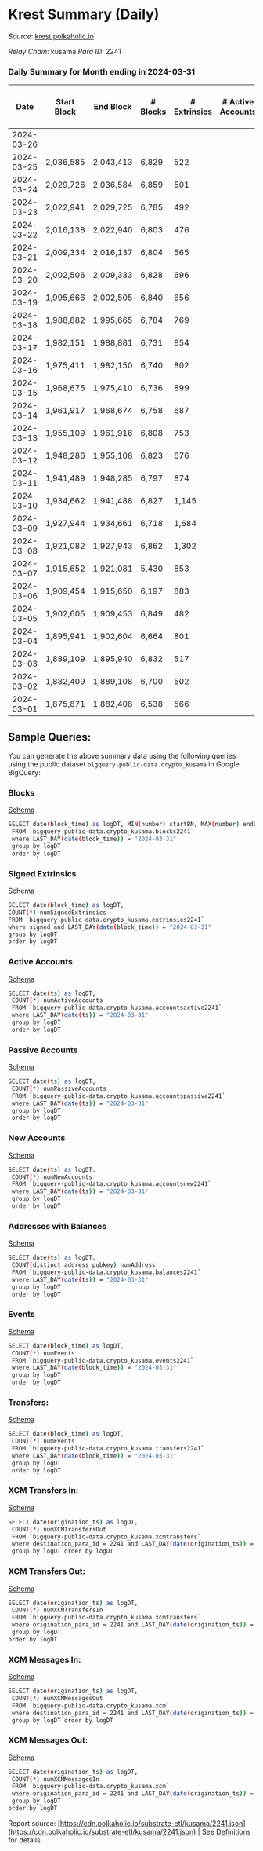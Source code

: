 # Krest Summary (Daily)

_Source_: [krest.polkaholic.io](https://krest.polkaholic.io)

*Relay Chain*: kusama
*Para ID*: 2241



### Daily Summary for Month ending in 2024-03-31


| Date    | Start Block | End Block | # Blocks | # Extrinsics | # Active Accounts | # Passive Accounts | # New Accounts | # Addresses | # Events  | # Transfers ($USD) | # XCM Transfers In ($USD) | # XCM Transfers Out ($USD) | # XCM In | # XCM Out | Issues |
|---------|-------------|-----------|----------|--------------|-------------------|--------------------|----------------|-------------|-----------|--------------------|---------------------------|----------------------------|----------|-----------|--------|
| 2024-03-26 |  |  |  |  |  |  |  |  |  |   |   |   |  |  |  |
| 2024-03-25 | 2,036,585 | 2,043,413 | 6,829 | 522 |  |  |  |  | 394,731 | 171,287  |   |   |  |  |  |
| 2024-03-24 | 2,029,726 | 2,036,584 | 6,859 | 501 |  |  |  |  | 395,466 | 171,361  |   |   |  |  |  |
| 2024-03-23 | 2,022,941 | 2,029,725 | 6,785 | 492 |  |  |  |  | 391,953 | 169,174  |   |   |  |  |  |
| 2024-03-22 | 2,016,138 | 2,022,940 | 6,803 | 476 |  |  |  |  | 389,371 | 168,275  |   |   |  |  |  |
| 2024-03-21 | 2,009,334 | 2,016,137 | 6,804 | 565 |  |  |  |  | 391,572 | 168,782  |   |   |  |  |  |
| 2024-03-20 | 2,002,506 | 2,009,333 | 6,828 | 696 |  |  |  |  | 392,266 | 169,407  |   |   |  |  |  |
| 2024-03-19 | 1,995,666 | 2,002,505 | 6,840 | 656 |  |  |  |  | 392,984 | 170,160  |   |   |  |  |  |
| 2024-03-18 | 1,988,882 | 1,995,665 | 6,784 | 769 |  |  |  |  | 386,759 | 166,708  |   |   |  |  |  |
| 2024-03-17 | 1,982,151 | 1,988,881 | 6,731 | 854 |  |  |  |  | 383,003 | 165,069  |   |   |  |  |  |
| 2024-03-16 | 1,975,411 | 1,982,150 | 6,740 | 802 |  |  |  |  | 384,152 | 165,637  |   |   |  |  |  |
| 2024-03-15 | 1,968,675 | 1,975,410 | 6,736 | 899 |  |  |  |  | 381,386 | 163,615  |   |   |  |  |  |
| 2024-03-14 | 1,961,917 | 1,968,674 | 6,758 | 687 |  |  |  |  | 380,973 | 162,170  |   |   |  |  |  |
| 2024-03-13 | 1,955,109 | 1,961,916 | 6,808 | 753 |  |  |  |  | 389,036 | 163,963  |   |   |  |  |  |
| 2024-03-12 | 1,948,286 | 1,955,108 | 6,823 | 676 |  |  |  |  | 382,687 | 163,002  |   |   |  |  |  |
| 2024-03-11 | 1,941,489 | 1,948,285 | 6,797 | 874 |  |  |  |  | 380,503 | 161,023  |   |   |  |  |  |
| 2024-03-10 | 1,934,662 | 1,941,488 | 6,827 | 1,145 |  |  |  |  | 377,541 | 157,197  |   |   |  |  |  |
| 2024-03-09 | 1,927,944 | 1,934,661 | 6,718 | 1,684 |  |  |  |  | 368,421 | 154,169  |   |   |  |  |  |
| 2024-03-08 | 1,921,082 | 1,927,943 | 6,862 | 1,302 |  |  |  |  | 368,913 | 153,926  |   |   |  |  |  |
| 2024-03-07 | 1,915,652 | 1,921,081 | 5,430 | 853 |  |  |  |  | 294,767 | 122,703  |   |   |  |  |  |
| 2024-03-06 | 1,909,454 | 1,915,650 | 6,197 | 883 |  |  |  |  | 322,397 | 135,828  |   |   |  |  |  |
| 2024-03-05 | 1,902,605 | 1,909,453 | 6,849 | 482 |  |  |  |  | 349,680 | 145,795  |   |   |  |  |  |
| 2024-03-04 | 1,895,941 | 1,902,604 | 6,664 | 801 |  |  |  |  | 344,049 | 140,279  |   |   |  |  |  |
| 2024-03-03 | 1,889,109 | 1,895,940 | 6,832 | 517 |  |  |  |  | 345,618 | 141,504  |   |   |  |  |  |
| 2024-03-02 | 1,882,409 | 1,889,108 | 6,700 | 502 |  |  |  |  | 335,377 | 136,923  |   |   |  |  |  |
| 2024-03-01 | 1,875,871 | 1,882,408 | 6,538 | 566 |  |  |  |  | 323,057 | 131,128  |   |   |  |  |  |

## Sample Queries:
You can generate the above summary data using the following queries using the public dataset `bigquery-public-data.crypto_kusama` in Google BigQuery:


### Blocks 

[Schema](https://github.com/colorfulnotion/substrate-etl/blob/main/schema/blocks.json)

```bash
SELECT date(block_time) as logDT, MIN(number) startBN, MAX(number) endBN, COUNT(*) numBlocks 
 FROM `bigquery-public-data.crypto_kusama.blocks2241`  
 where LAST_DAY(date(block_time)) = "2024-03-31" 
 group by logDT 
 order by logDT
```

### Signed Extrinsics 

[Schema](https://github.com/colorfulnotion/substrate-etl/blob/main/schema/extrinsics.json)

```bash
SELECT date(block_time) as logDT, 
COUNT(*) numSignedExtrinsics 
FROM `bigquery-public-data.crypto_kusama.extrinsics2241`  
where signed and LAST_DAY(date(block_time)) = "2024-03-31" 
group by logDT 
order by logDT
```

### Active Accounts 

[Schema](https://github.com/colorfulnotion/substrate-etl/blob/main/schema/accountsactive.json)

```bash
SELECT date(ts) as logDT, 
 COUNT(*) numActiveAccounts 
 FROM `bigquery-public-data.crypto_kusama.accountsactive2241` 
 where LAST_DAY(date(ts)) = "2024-03-31" 
 group by logDT 
 order by logDT
```

### Passive Accounts 

[Schema](https://github.com/colorfulnotion/substrate-etl/blob/main/schema/accountspassive.json)

```bash
SELECT date(ts) as logDT, 
 COUNT(*) numPassiveAccounts 
 FROM `bigquery-public-data.crypto_kusama.accountspassive2241` 
 where LAST_DAY(date(ts)) = "2024-03-31" 
 group by logDT 
 order by logDT
```

### New Accounts 

[Schema](https://github.com/colorfulnotion/substrate-etl/blob/main/schema/accountsnew.json)

```bash
SELECT date(ts) as logDT, 
 COUNT(*) numNewAccounts 
 FROM `bigquery-public-data.crypto_kusama.accountsnew2241` 
 where LAST_DAY(date(ts)) = "2024-03-31" 
 group by logDT
 order by logDT
```

### Addresses with Balances 

[Schema](https://github.com/colorfulnotion/substrate-etl/blob/main/schema/balances.json)

```bash
SELECT date(ts) as logDT,
 COUNT(distinct address_pubkey) numAddress 
 FROM `bigquery-public-data.crypto_kusama.balances2241` 
 where LAST_DAY(date(ts)) = "2024-03-31" 
 group by logDT 
 order by logDT
```

### Events 

[Schema](https://github.com/colorfulnotion/substrate-etl/blob/main/schema/events.json)

```bash
SELECT date(block_time) as logDT, 
 COUNT(*) numEvents 
 FROM `bigquery-public-data.crypto_kusama.events2241` 
 where LAST_DAY(date(block_time)) = "2024-03-31" 
 group by logDT 
 order by logDT
```

### Transfers:

[Schema](https://github.com/colorfulnotion/substrate-etl/blob/main/schema/transfers.json)

```bash
SELECT date(block_time) as logDT, 
 COUNT(*) numEvents 
 FROM `bigquery-public-data.crypto_kusama.transfers2241` 
 where LAST_DAY(date(block_time)) = "2024-03-31" 
 group by logDT 
 order by logDT
```

### XCM Transfers In: 

[Schema](https://github.com/colorfulnotion/substrate-etl/blob/main/schema/xcmtransfers.json)

```bash
SELECT date(origination_ts) as logDT, 
 COUNT(*) numXCMTransfersOut 
 FROM `bigquery-public-data.crypto_kusama.xcmtransfers` 
 where destination_para_id = 2241 and LAST_DAY(date(origination_ts)) = "2024-03-31" 
 group by logDT order by logDT
```

### XCM Transfers Out: 

[Schema](https://github.com/colorfulnotion/substrate-etl/blob/main/schema/xcmtransfers.json)

```bash
SELECT date(origination_ts) as logDT, 
 COUNT(*) numXCMTransfersIn 
 FROM `bigquery-public-data.crypto_kusama.xcmtransfers` 
 where origination_para_id = 2241 and LAST_DAY(date(origination_ts)) = "2024-03-31" 
 group by logDT 
order by logDT
```

### XCM Messages In: 

[Schema](https://github.com/colorfulnotion/substrate-etl/blob/main/schema/xcm.json)

```bash
SELECT date(origination_ts) as logDT, 
 COUNT(*) numXCMMessagesOut 
 FROM `bigquery-public-data.crypto_kusama.xcm` 
 where destination_para_id = 2241 and LAST_DAY(date(origination_ts)) = "2024-03-31" 
 group by logDT order by logDT
```

### XCM Messages Out: 

[Schema](https://github.com/colorfulnotion/substrate-etl/blob/main/schema/xcm.json)

```bash
SELECT date(origination_ts) as logDT, 
 COUNT(*) numXCMMessagesIn 
 FROM `bigquery-public-data.crypto_kusama.xcm` 
 where origination_para_id = 2241 and LAST_DAY(date(origination_ts)) = "2024-03-31" 
 group by logDT 
order by logDT
```


Report source: [https://cdn.polkaholic.io/substrate-etl/kusama/2241.json](https://cdn.polkaholic.io/substrate-etl/kusama/2241.json) | See [Definitions](/DEFINITIONS.md) for details
